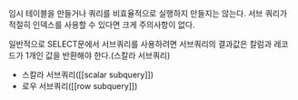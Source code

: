 임시 테이블을 만들거나 쿼리를 비효율적으로 실행하지 만들지는 않는다.
서브 쿼리가 적절히 인덱스를 사용할 수 있다면 크게 주의사항이 없다.

일반적으로 SELECT문에서 서브쿼리를 사용하려면 서브쿼리의 결과값은 칼럼과 레코드가 1개인 값을 반환해야 한다.(스칼라 서브쿼리)

- 스칼라 서브쿼리([[scalar subquery]])
- 로우 서브쿼리([[row subquery]])